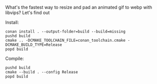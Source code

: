 What's the fastest way to resize and pad an animated gif to webp with libvips?
Let's find out

Install:
```
conan install . --output-folder=build --build=missing
pushd build
cmake .. -DCMAKE_TOOLCHAIN_FILE=conan_toolchain.cmake -DCMAKE_BUILD_TYPE=Release
popd build
```

Compile:
```
pushd build
cmake --build . --config Release
popd build
```
